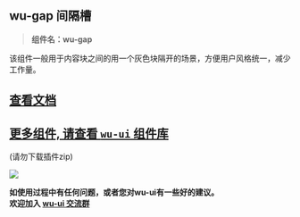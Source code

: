 ## wu-gap 间隔槽

> **组件名：wu-gap**

该组件一般用于内容块之间的用一个灰色块隔开的场景，方便用户风格统一，减少工作量。

## [查看文档](https://wu.geeks.ink/zh-CN/components/gap.html)

## [更多组件, 请查看 `wu-ui` 组件库](https://ext.dcloud.net.cn/plugin?name=wu--ui)
(请勿下载插件zip)

<a href="https://ext.dcloud.net.cn/plugin?name=wu--ui">
	<img src="https://wu.geeks.ink/intr.png">
</a>

**如使用过程中有任何问题，或者您对wu-ui有一些好的建议。<br>欢迎加入 [wu-ui 交流群](https://wu.geeks.ink/zh-CN/components/qqFeedBack.html)**









